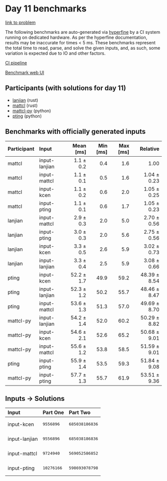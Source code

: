 # Day 11 benchmarks

[link to problem](https://adventofcode.com/2023/day/11)

The following benchmarks are auto-generated via
[hyperfine](https://github.com/sharkdp/hyperfine) by a CI system running on
dedicated hardware. As per the hyperfine documentation, results may be
inaccurate for times < 5 ms. These benchmarks represent the total time to read,
parse, and solve the given inputs, and, as such, some variation is expected due
to IO and other factors.

[CI pipeline](http://ci.papercode.net:8080/teams/main/pipelines/aoc2023)

[Benchmark web UI](https://aoc.ancalagon.black)


## Participants (with solutions for day 11)

- [lanjian](https://github.com/lanjian/aoc-2023) (rust)
- [mattcl](https://github.com/mattcl/aoc2023) (rust)
- [mattcl-py](https://github.com/mattcl/aoc2023-py) (python)
- [pting](https://github.com/pting/aoc2023) (python)


## Benchmarks with officially generated inputs

| Participant | Input | Mean [ms] | Min [ms] | Max [ms] | Relative |
|:---|:---|---:|---:|---:|---:|
| mattcl | input-lanjian | 1.1 ± 0.2 | 0.4 | 1.6 | 1.00 |
| mattcl | input-mattcl | 1.1 ± 0.1 | 0.5 | 1.6 | 1.04 ± 0.23 |
| mattcl | input-kcen | 1.1 ± 0.2 | 0.6 | 2.0 | 1.05 ± 0.25 |
| mattcl | input-pting | 1.1 ± 0.1 | 0.6 | 1.7 | 1.05 ± 0.23 |
| lanjian | input-mattcl | 2.9 ± 0.3 | 2.0 | 5.0 | 2.70 ± 0.56 |
| lanjian | input-pting | 3.0 ± 0.3 | 2.0 | 5.6 | 2.75 ± 0.56 |
| lanjian | input-kcen | 3.3 ± 0.5 | 2.6 | 5.9 | 3.02 ± 0.73 |
| lanjian | input-lanjian | 3.3 ± 0.4 | 2.5 | 5.9 | 3.08 ± 0.66 |
| pting | input-kcen | 52.2 ± 1.7 | 49.9 | 59.2 | 48.39 ± 8.54 |
| pting | input-lanjian | 52.3 ± 1.2 | 50.2 | 55.7 | 48.46 ± 8.47 |
| pting | input-mattcl | 53.6 ± 1.3 | 51.3 | 57.0 | 49.69 ± 8.70 |
| mattcl-py | input-lanjian | 54.2 ± 1.4 | 52.0 | 60.2 | 50.29 ± 8.82 |
| mattcl-py | input-kcen | 54.6 ± 2.1 | 52.6 | 65.2 | 50.68 ± 9.01 |
| mattcl-py | input-mattcl | 55.6 ± 1.2 | 53.8 | 58.5 | 51.59 ± 9.01 |
| pting | input-pting | 55.9 ± 1.4 | 53.5 | 59.3 | 51.84 ± 9.08 |
| mattcl-py | input-pting | 57.7 ± 1.3 | 55.7 | 61.9 | 53.51 ± 9.36 |


## Inputs -> Solutions

| Input | Part One | Part Two |
|:---|:---|:---|
|input-kcen|<pre>9556896</pre>|<pre>685038186836</pre>|
|input-lanjian|<pre>9556896</pre>|<pre>685038186836</pre>|
|input-mattcl|<pre>9724940</pre>|<pre>569052586852</pre>|
|input-pting|<pre>10276166</pre>|<pre>598693078798</pre>|